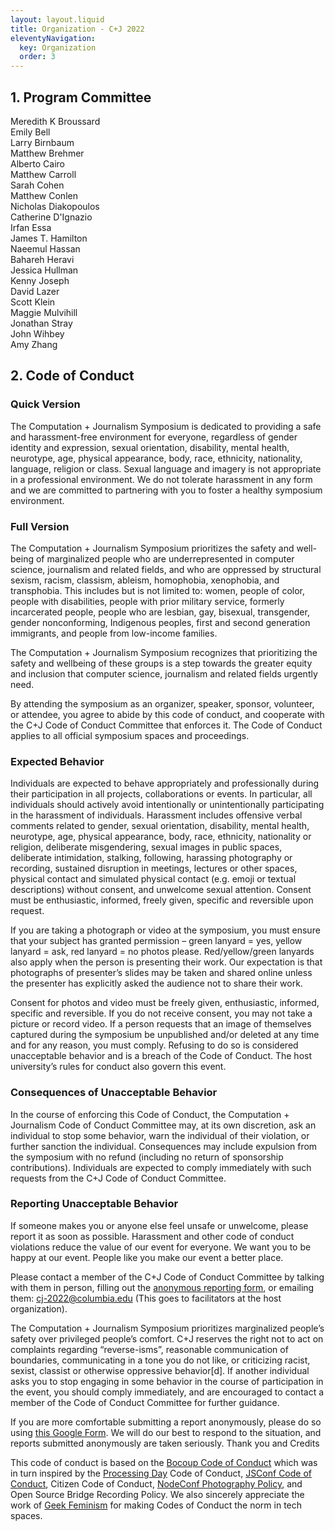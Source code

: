 ```yaml
---
layout: layout.liquid
title: Organization - C+J 2022
eleventyNavigation:
  key: Organization
  order: 3
---
```

## 1. Program Committee

Meredith K Broussard<br>
Emily Bell<br>
Larry Birnbaum<br>
Matthew Brehmer<br>
Alberto Cairo<br>
Matthew Carroll<br>
Sarah Cohen<br>
Matthew Conlen<br>
Nicholas Diakopoulos<br>
Catherine D'Ignazio<br>
Irfan Essa<br>
James T. Hamilton<br>
Naeemul Hassan<br>
Bahareh Heravi<br>
Jessica Hullman<br>
Kenny Joseph<br>
David Lazer<br>
Scott Klein<br>
Maggie Mulvihill<br>
Jonathan Stray<br>
John Wihbey<br>
Amy Zhang<br>


## 2. Code of Conduct

### Quick Version

The Computation + Journalism Symposium is dedicated to providing a safe and harassment-free environment for everyone, regardless of gender identity and expression, sexual orientation, disability, mental health, neurotype, age, physical appearance, body, race, ethnicity, nationality, language, religion or class. Sexual language and imagery is not appropriate in a professional environment. We do not tolerate harassment in any form and we are committed to partnering with you to foster a healthy symposium environment.

### Full Version

The Computation + Journalism Symposium prioritizes the safety and well-being of marginalized people who are underrepresented in computer science, journalism and related fields, and who are oppressed by structural sexism, racism, classism, ableism, homophobia, xenophobia, and transphobia. This includes but is not limited to: women, people of color, people with disabilities, people with prior military service, formerly incarcerated people, people who are lesbian, gay, bisexual, transgender, gender nonconforming, Indigenous peoples, first and second generation immigrants, and people from low-income families.

The Computation + Journalism Symposium recognizes that prioritizing the safety and wellbeing of these groups is a step towards the greater equity and inclusion that computer science, journalism and related fields urgently need.

By attending the symposium as an organizer, speaker, sponsor, volunteer, or attendee, you agree to abide by this code of conduct, and cooperate with the C+J Code of Conduct Committee that enforces it. The Code of Conduct applies to all official symposium spaces and proceedings.

### Expected Behavior

Individuals are expected to behave appropriately and professionally during their participation in all projects, collaborations or events. In particular, all individuals should actively avoid intentionally or unintentionally participating in the harassment of individuals. Harassment includes offensive verbal comments related to gender, sexual orientation, disability, mental health, neurotype, age, physical appearance, body, race, ethnicity, nationality or religion, deliberate misgendering, sexual images in public spaces, deliberate intimidation, stalking, following, harassing photography or recording, sustained disruption in meetings, lectures or other spaces, physical contact and simulated physical contact (e.g. emoji or textual descriptions) without consent, and unwelcome sexual attention. Consent must be enthusiastic, informed, freely given, specific and reversible upon request.

If you are taking a photograph or video at the symposium, you must ensure that your subject has granted permission – green lanyard = yes, yellow lanyard = ask, red lanyard = no photos please. Red/yellow/green lanyards also apply when the person is presenting their work. Our expectation is that photographs of presenter’s slides may be taken and shared online unless the presenter has explicitly asked the audience not to share their work.

Consent for photos and video must be freely given, enthusiastic, informed, specific and reversible. If you do not receive consent, you may not take a picture or record video. If a person requests that an image of themselves captured during the symposium be unpublished and/or deleted at any time and for any reason, you must comply. Refusing to do so is considered unacceptable behavior and is a breach of the Code of Conduct. The host university’s rules for conduct also govern this event.

### Consequences of Unacceptable Behavior

In the course of enforcing this Code of Conduct, the Computation + Journalism Code of Conduct Committee may, at its own discretion, ask an individual to stop some behavior, warn the individual of their violation, or further sanction the individual. Consequences may include expulsion from the symposium with no refund (including no return of sponsorship contributions). Individuals are expected to comply immediately with such requests from the C+J Code of Conduct Committee.

### Reporting Unacceptable Behavior

If someone makes you or anyone else feel unsafe or unwelcome, please report it as soon as possible. Harassment and other code of conduct violations reduce the value of our event for everyone. We want you to be happy at our event. People like you make our event a better place.

Please contact a member of the C+J Code of Conduct Committee by talking with them in person, filling out the [anonymous reporting form](https://forms.gle/TFXosaKHDDhhh7Gz5), or emailing them: [cj-2022@columbia.edu](mailto:cj-2022@columbia.edu) (This goes to facilitators at the host organization).

The Computation + Journalism Symposium prioritizes marginalized people’s safety over privileged people’s comfort. C+J reserves the right not to act on complaints regarding “reverse-isms”, reasonable communication of boundaries, communicating in a tone you do not like, or criticizing racist, sexist, classist or otherwise oppressive behavior[d]. If another individual asks you to stop engaging in some behavior in the course of participation in the event, you should comply immediately, and are encouraged to contact a member of the Code of Conduct Committee for further guidance.

If you are more comfortable submitting a report anonymously, please do so using [this Google Form](https://forms.gle/TFXosaKHDDhhh7Gz5). We will do our best to respond to the situation, and reports submitted anonymously are taken seriously.
Thank you and Credits

This code of conduct is based on the [Bocoup Code of Conduct](https://bocoup.com/code-of-conduct) which was in turn inspired by the [Processing Day](https://day.processing.org/) Code of Conduct, [JSConf Code of Conduct](https://jsconf.com/codeofconduct.html), Citizen Code of Conduct, [NodeConf Photography Policy](https://github.com/nodeconf/website/issues/7), and Open Source Bridge Recording Policy. We also sincerely appreciate the work of [Geek Feminism](https://geekfeminism.fandom.com/wiki/Conference_anti-harassment/Policy) for making Codes of Conduct the norm in tech spaces.
